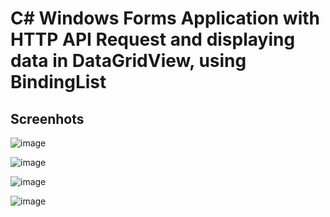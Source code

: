 # C# Windows Forms Application with HTTP API Request and displaying data in DataGridView, using BindingList

## Screenhots
![image](https://github.com/varsanyib/cs-bindinglist-datagridview-forms/assets/109478771/0fc9a49b-5676-413c-9e0b-f24feb12db95)

![image](https://github.com/varsanyib/cs-bindinglist-datagridview-forms/assets/109478771/e0cca6c4-1bcb-4188-972f-7cf3e9c5a6c4)

![image](https://github.com/varsanyib/cs-bindinglist-datagridview-forms/assets/109478771/e9877f9e-0d88-45b0-8592-021cad8ba093)

![image](https://github.com/varsanyib/cs-bindinglist-datagridview-forms/assets/109478771/886c3ea5-1ac8-4950-badb-0c42eb36e58c)
